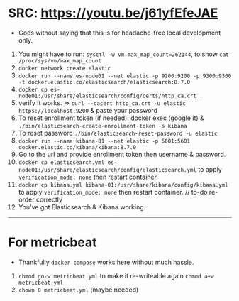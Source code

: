 # SRC: https://youtu.be/j61yfEfeJAE

- Goes without saying that this is for headache-free local development only.

1. You might have to run: `sysctl -w vm.max_map_count=262144`, to show `cat /proc/sys/vm/max_map_count`
2. `docker network create elastic`
3. `docker run --name es-node01 --net elastic -p 9200:9200 -p 9300:9300 -t docker.elastic.co/elasticsearch/elasticsearch:8.7.0`
4. `docker cp es-node01:/usr/share/elasticsearch/config/certs/http_ca.crt .`
5. verify it works. => `curl --cacert http_ca.crt -u elastic https://localhost:9200` & paste your password
6. To reset enrollment token (if needed): docker exec (google it) & `./bin/elasticsearch-create-enrollment-token -s kibana`
7. To reset password `./bin/elasticsearch-reset-password -u elastic`
8. `docker run --name kibana-01 --net elastic -p 5601:5601 docker.elastic.co/kibana/kibana:8.7.0`
9. Go to the url and provide enrollment token then username & password.
10. `docker cp elasticsearch.yml es-node01:/usr/share/elasticsearch/config/elasticsearch.yml` to apply `verification_mode: none` then restart container.
11. `docker cp kibana.yml kibana-01:/usr/share/kibana/config/kibana.yml` to apply `verification_mode: none` then restart container. // to-do re-order correctly
12. You've got Elasticsearch & Kibana working.

---

# For metricbeat

- Thankfully `docker compose` works here without much hassle.

1. `chmod go-w metricbeat.yml` to make it re-writeable again `chmod a+w metricbeat.yml`
2. `chown 0 metricbeat.yml` (maybe needed)
